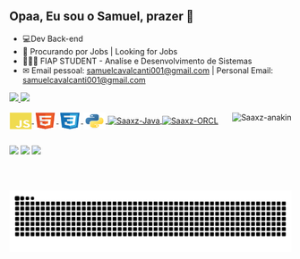 ## Opaa, Eu sou o Samuel, prazer 👋

- 💻Dev Back-end
- 🎯 Procurando por Jobs | Looking for Jobs
- 👨🏼‍🎓 FIAP STUDENT - Analíse e Desenvolvimento de Sistemas
- ✉ Email pessoal: samuelcavalcanti001@gmail.com | Personal Email: samuelcavalcanti001@gmail.com
  
 <div>
  <a href="https://github.com/SaaxzDev">
  <img width="48%" src="https://github-readme-stats.vercel.app/api?username=saaxzdev&show_icons=true&theme=dark&include_all_commits=true&count_private=true&cache_seconds=300"/>
  <img width="43%"  src="https://github-readme-stats.vercel.app/api/top-langs/?username=saaxzdev&layout=compact&langs_count=16&theme=dark&cache_seconds=300"/>
</div> 
  
<div style="display: inline_block"><br>
  <img align="center" alt="Saaxz-Js" height="30" width="40" src="https://raw.githubusercontent.com/devicons/devicon/master/icons/javascript/javascript-plain.svg">
  <img align="center" alt="Saaxz-HTML" height="30" width="40" src="https://raw.githubusercontent.com/devicons/devicon/master/icons/html5/html5-original.svg">
  <img align="center" alt="Saaxz-CSS" height="30" width="40" src="https://raw.githubusercontent.com/devicons/devicon/master/icons/css3/css3-original.svg">
  <img align="center" alt="Saaxz-Python" height="30" width="40" src="https://raw.githubusercontent.com/devicons/devicon/master/icons/python/python-original.svg">
  <img align="center" alt="Saaxz-Java" height="40" width="40" src="https://cdn.jsdelivr.net/gh/devicons/devicon@latest/icons/java/java-original-wordmark.svg">
  <img align="center" alt="Saaxz-ORCL" height="50" width="40" src="https://cdn.jsdelivr.net/gh/devicons/devicon@latest/icons/oracle/oracle-original.svg">
  <img align="right" height="140" alt="Saaxz-anakin" src="https://media.discordapp.net/attachments/1214020534023618658/1342523233110462515/f17e4f2f022a292f4984e633b83aac92.jpg?ex=68efc231&is=68ee70b1&hm=8d6c4a9efd3e59c34e9df7968b67ede6189e58fa2595189d03e5397bac1149e9&=&format=webp">
</div>
  
##
<div> 
<a href ="mailto: samuelcavalcanti001@gmail.com"><img src="https://img.shields.io/badge/-Gmail-%23333?style=for-the-badge&logo=gmail&logoColor=white" target="_blank"></a>
<a href="https://www.instagram.com/cvlt.tenorio" target="_blank"><img src="https://img.shields.io/badge/-Instagram-%23E4405F?style=for-the-badge&logo=instagram&logoColor=white" target="_blank"></a>
<a href="https://www.linkedin.com/in/samuel-tenório-dev" target="_blank"><img src="https://img.shields.io/badge/-LinkedIn-%230077B5?style=for-the-badge&logo=linkedin&logoColor=white" target="_blank"></a> 

  <img src="https://raw.githubusercontent.com/SaaxzDev/SaaxzDev/output/snake.svg" alt="Snake animation" />
<div> 
  
